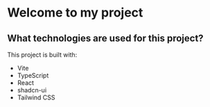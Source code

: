 # Welcome to my project

## What technologies are used for this project?

This project is built with:

- Vite
- TypeScript
- React
- shadcn-ui
- Tailwind CSS
